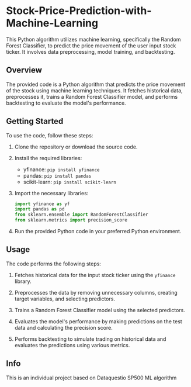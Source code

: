 # Stock-Price-Prediction-with-Machine-Learning

This Python algorithm utilizes machine learning, specifically the Random Forest Classifier, to predict the price movement of the user input stock ticker. It involves data preprocessing, model training, and backtesting.

## Overview

The provided code is a Python algorithm that predicts the price movement of the stock using machine learning techniques. It fetches historical data, preprocesses it, trains a Random Forest Classifier model, and performs backtesting to evaluate the model's performance.

## Getting Started

To use the code, follow these steps:

1. Clone the repository or download the source code.

2. Install the required libraries:
   - yfinance: `pip install yfinance`
   - pandas: `pip install pandas`
   - scikit-learn: `pip install scikit-learn`

3. Import the necessary libraries:
   ```python
   import yfinance as yf
   import pandas as pd
   from sklearn.ensemble import RandomForestClassifier
   from sklearn.metrics import precision_score
4. Run the provided Python code in your preferred Python environment.

## Usage

The code performs the following steps:

1. Fetches historical data for the input stock ticker using the `yfinance` library.

2. Preprocesses the data by removing unnecessary columns, creating target variables, and selecting predictors.

3. Trains a Random Forest Classifier model using the selected predictors.

4. Evaluates the model's performance by making predictions on the test data and calculating the precision score.

5. Performs backtesting to simulate trading on historical data and evaluates the predictions using various metrics.


## Info

This is an individual project based on Dataquestio SP500 ML algorithm 
